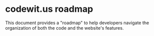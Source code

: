 # codewit.us roadmap

This document provides a "roadmap" to help developers navigate the organization of both the code and the website's features.